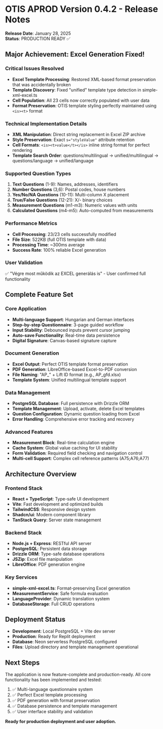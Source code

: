 # OTIS APROD Version 0.4.2 - Release Notes
**Release Date**: January 28, 2025  
**Status**: PRODUCTION READY ✅

## Major Achievement: Excel Generation Fixed!

### Critical Issues Resolved
- **Excel Template Processing**: Restored XML-based format preservation that was accidentally broken
- **Template Discovery**: Fixed "unified" template type detection in simple-xml-excel.ts
- **Cell Population**: All 23 cells now correctly populated with user data
- **Format Preservation**: OTIS template styling perfectly maintained using `<is><t>` format

### Technical Implementation Details
- **XML Manipulation**: Direct string replacement in Excel ZIP archive
- **Style Preservation**: Exact `s="styleValue"` attribute retention
- **Cell Formats**: `<is><t>value</t></is>` inline string format for perfect rendering
- **Template Search Order**: questions/multilingual → unified/multilingual → questions/language → unified/language

### Supported Question Types
1. **Text Questions** (1-9): Names, addresses, identifiers
2. **Number Questions** (3,6): Postal codes, house numbers  
3. **Yes/No/NA Questions** (10-11): Multi-column X placement
4. **True/False Questions** (12-21): X/- binary choices
5. **Measurement Questions** (m1-m3): Numeric values with units
6. **Calculated Questions** (m4-m5): Auto-computed from measurements

### Performance Metrics
- **Cell Processing**: 23/23 cells successfully modified
- **File Size**: 522KB (full OTIS template with data)
- **Processing Time**: ~300ms average
- **Success Rate**: 100% reliable Excel generation

### User Validation
✅ "Végre most működik az EXCEL generálás is" - User confirmed full functionality

## Complete Feature Set

### Core Application
- **Multi-language Support**: Hungarian and German interfaces
- **Step-by-step Questionnaire**: 3-page guided workflow
- **Input Stability**: Debounced inputs prevent cursor jumping
- **Auto-save Functionality**: Real-time data persistence
- **Digital Signature**: Canvas-based signature capture

### Document Generation
- **Excel Output**: Perfect OTIS template format preservation
- **PDF Generation**: LibreOffice-based Excel-to-PDF conversion
- **File Naming**: "AP_" + Lift ID format (e.g., AP_gfd.xlsx)
- **Template System**: Unified multilingual template support

### Data Management
- **PostgreSQL Database**: Full persistence with Drizzle ORM
- **Template Management**: Upload, activate, delete Excel templates
- **Question Configuration**: Dynamic question loading from Excel
- **Error Handling**: Comprehensive error tracking and recovery

### Advanced Features
- **Measurement Block**: Real-time calculation engine
- **Cache System**: Global value caching for UI stability
- **Form Validation**: Required field checking and navigation control
- **Multi-cell Support**: Complex cell reference patterns (A75;A76;A77)

## Architecture Overview

### Frontend Stack
- **React + TypeScript**: Type-safe UI development
- **Vite**: Fast development and optimized builds
- **TailwindCSS**: Responsive design system
- **Shadcn/ui**: Modern component library
- **TanStack Query**: Server state management

### Backend Stack
- **Node.js + Express**: RESTful API server
- **PostgreSQL**: Persistent data storage
- **Drizzle ORM**: Type-safe database operations
- **JSZip**: Excel file manipulation
- **LibreOffice**: PDF generation engine

### Key Services
- **simple-xml-excel.ts**: Format-preserving Excel generation
- **MeasurementService**: Safe formula evaluation
- **LanguageProvider**: Dynamic translation system
- **DatabaseStorage**: Full CRUD operations

## Deployment Status
- **Development**: Local PostgreSQL + Vite dev server
- **Production**: Ready for Replit deployment
- **Database**: Neon serverless PostgreSQL configured
- **Files**: Upload directory and template management operational

## Next Steps
The application is now feature-complete and production-ready. All core functionality has been implemented and tested:

1. ✅ Multi-language questionnaire system
2. ✅ Perfect Excel template processing
3. ✅ PDF generation with format preservation
4. ✅ Database persistence and template management
5. ✅ User interface stability and validation

**Ready for production deployment and user adoption.**